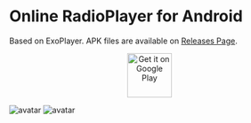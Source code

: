 # Online RadioPlayer for Android
Based on ExoPlayer. APK files are available on [Releases Page][1].

<div align=center>
<a href="https://play.google.com/store/apps/details?id=com.cy8018.radioplayer" target="_blank">
<img src="https://play.google.com/intl/en_us/badges/images/generic/en-play-badge.png" alt="Get it on Google Play" height="80"/>
</a>
</div>

![avatar](https://raw.githubusercontent.com/cy8018/Resources/master/radio/snapshot/radio_promotion.png)
![avatar](https://raw.githubusercontent.com/cy8018/Resources/master/radio/snapshot/snapshot_android_radio_1.png)


[1]: https://github.com/cy8018/RadioPlayer.Android/releases "Releases"
